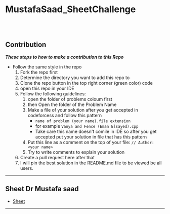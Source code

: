 # MustafaSaad_SheetChallenge

<br><br>

## Contribution

***These steps to how to make a contribution to this Repo***

- Follow the same style in the repo
    1. Fork the repo first
    1. Determine the directory you want to add this repo to
    1. Clone the repo button in the top right corner (green color) code 
    1. open this repo in your IDE
    1. Follow the following guidelines:
        1. open the folder of problems coloum first  
        1. then Open the folder of the Problem Name 
        1. Make a file of your solution after you get accepted in codeforcess and follow this pattern 
            - `name of problem (your name).file extension`
            - for example `Vanya and Fence (Eman Elsayed).cpp`
            - Take care this name doesn't comile in IDE so after you get accepted put your solution in file that has this pattern
        1. Put this line as a comment on the top of your file: ``// Author: <your name>``
        1. Try to write comments to explain your solution 
    1. Create a pull request here after that
    1. I will pin the best solution in the README.md file to be viewed be all users.
<hr>


## Sheet Dr Mustafa saad 
- [Sheet](https://docs.google.com/spreadsheets/d/1iJZWP2nS_OB3kCTjq8L6TrJJ4o-5lhxDOyTaocSYc-k/edit#gid=1160016643)
<hr>
